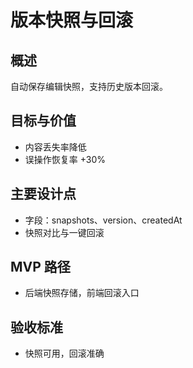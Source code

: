 # 版本快照与回滚

## 概述

自动保存编辑快照，支持历史版本回滚。

## 目标与价值

- 内容丢失率降低
- 误操作恢复率 +30%

## 主要设计点

- 字段：snapshots、version、createdAt
- 快照对比与一键回滚

## MVP 路径

- 后端快照存储，前端回滚入口

## 验收标准

- 快照可用，回滚准确
